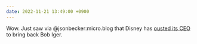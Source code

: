 ```yaml
---
date: 2022-11-21 13:49:00 +0900
---
```


Wow. Just saw via @jsonbecker:micro.blog that Disney has [ousted its CEO](https://www.nytimes.com/2022/11/20/business/disney-robert-iger.html) to bring back Bob Iger.
